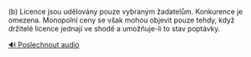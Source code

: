 
(b) Licence jsou udělovány pouze vybraným žadatelům. Konkurence je omezena. Monopolní ceny se však mohou objevit pouze tehdy, když držitelé licence jednají ve shodě a umožňuje-li to stav poptávky.

[🔊 Poslechnout audio](/data/7-paragraphs/audio/chapter_67/para_003-b-Licence-jsou-udlovny-pouze-vybranm-adatel.mp3)
